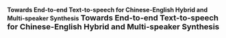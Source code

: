 **Towards End-to-end Text-to-speech for Chinese-English Hybrid and Multi-speaker Synthesis**
<font size=4>**Towards End-to-end Text-to-speech for Chinese-English Hybrid and Multi-speaker Synthesis**</font>
